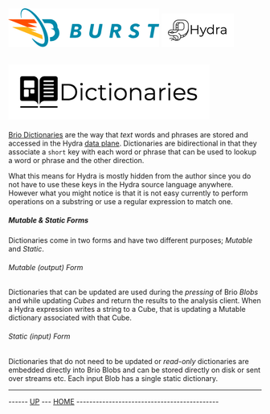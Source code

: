 ![Burst](../../../documentation/burst_h_small.png "") ![](../../doc/hydra_small.png "")
--
     

![](../../../burst-brio/src/main/scala/org/burstsys/brio/dictionary/dictionaries.png "")
--
[Brio Dictionaries](../../../burst-brio/doc/dictionaries.md) are the way that
_text_ words and phrases are stored and accessed in the Hydra [data plane](data.md).
Dictionaries are bidirectional in that they
associate a `short` key with each word or phrase that can be used
to lookup a word or phrase and the other direction.

What this means for Hydra is mostly hidden from the author since you do not have to
use these keys in the Hydra source language anywhere. However what you might notice
is that it is not easy currently to perform operations on a substring or 
use a regular expression to match one. 

##### Mutable & Static Forms
Dictionaries come in two forms and have two different purposes; _Mutable_ and _Static_.

###### Mutable (output) Form
Dictionaries that can be updated are used during the _pressing_ of Brio _Blobs_ and while
updating _Cubes_ and return the results to the analysis client. When a Hydra expression
writes a string to a Cube, that is updating a Mutable dictionary associated with that Cube.

###### Static (input) Form
Dictionaries that do not need to be updated or _read-only_ dictionaries are embedded 
directly into Brio Blobs and can be stored directly on disk or sent over streams etc.
Each input Blob has a single static dictionary.


---
------ [UP](../readme.md) ---  [HOME](../../readme.md) --------------------------------------------
